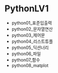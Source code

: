 # PythonLV1
+ python01_표준입출력
+ python02_문자열연산
+ python03_제어문
+ python04_리스트튜플
+ python05_딕션너리
+ python06_파일
+ python07_함수
+ python08_matplot
